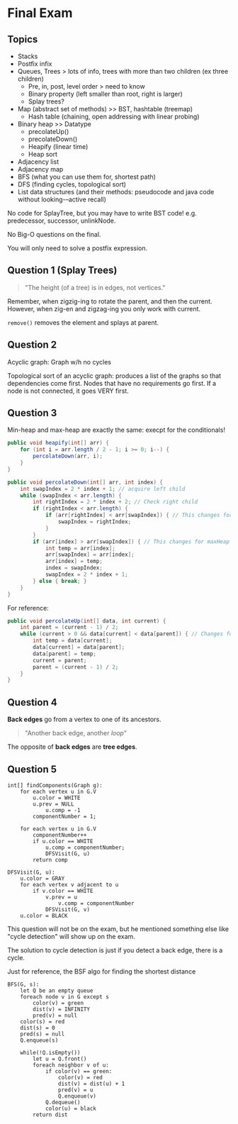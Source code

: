 # Final Exam

## Topics

* Stacks 
* Postfix infix
* Queues, Trees > lots of info, trees with more than two children (ex three children)
    * Pre, in, post, level order > need to know
    * Binary property (left smaller than root, right is larger)
    * Splay trees?
* Map (abstract set of methods) >> BST, hashtable (treemap)
    * Hash table (chaining, open addressing with linear probing)
* Binary heap >> Datatype 
    * precolateUp()
    * precolateDown()
    * Heapify (linear time)
    * Heap sort
* Adjacency list
* Adjacency map
* BFS (what you can use them for, shortest path)
* DFS (finding cycles, topological sort)
* List data structures (and their methods: pseudocode and java code without looking-–active recall)

No code for SplayTree, but you may have to write BST code! e.g. predecessor, successor, unlinkNode.

No Big-O questions on the final.

You will only need to solve a postfix expression.

## Question 1 (Splay Trees)

> "The height (of a tree) is in edges, not vertices."

Remember, when zigzig-ing to rotate the parent, and then the current. 
However, when zig-en and zigzag-ing you only work with current.

`remove()` removes the element and splays at parent.

## Question 2

Acyclic graph: Graph w/h no cycles

Topological sort of an acyclic graph: produces a list of the graphs so that dependencies come first.
Nodes that have no requirements go first.
If a node is not connected, it goes VERY first.

## Question 3

Min-heap and max-heap are exactly the same: execpt for the conditionals!

```java
public void heapify(int[] arr) {
    for (int i = arr.length / 2 - 1; i >= 0; i--) {
        percolateDown(arr, i);
    }
}

public void percolateDown(int[] arr, int index) {
    int swapIndex = 2 * index + 1; // acquire left child
    while (swapIndex < arr.length) {
        int rightIndex = 2 * index + 2; // Check right child
        if (rightIndex < arr.length) { 
            if (arr[rightIndex] < arr[swapIndex]) { // This changes for maxHeap
                swapIndex = rightIndex;
            }
        }
        if (arr[index] > arr[swapIndex]) { // This changes for maxHeap
            int temp = arr[index];
            arr[swapIndex] = arr[index];
            arr[index] = temp;
            index = swapIndex;
            swapIndex = 2 * index + 1;
        } else { break; }
    }
}
```

For reference:

```java
public void percolateUp(int[] data, int current) {
    int parent = (current - 1) / 2;
    while (current > 0 && data[current] < data[parent]) { // Changes for maxHeap
        int temp = data[current];
        data[current] = data[parent];
        data[parent] = temp;
        current = parent;
        parent = (current - 1) / 2;
    }
}
```

## Question 4

**Back edges** go from a vertex to one of its ancestors.

> "Another back edge, another *loop*"

The opposite of **back edges** are **tree edges**.

## Question 5

```
int[] findComponents(Graph g):
    for each vertex u in G.V
        u.color = WHITE
        u.prev = NULL
            u.comp = -1
        componentNumber = 1;
    
    for each vertex u in G.V
        componentNumber++
        if u.color == WHITE
            u.comp = componentNumber;
            DFSVisit(G, u)
        return comp

DFSVisit(G, u):
    u.color = GRAY
    for each vertex v adjacent to u
        if v.color == WHITE
            v.prev = u
                v.comp = componentNumber
            DFSVisit(G, v)
    u.color = BLACK
```

This question will not be on the exam, but he mentioned something else like "cycle detection" will show up on the exam.

The solution to cycle detection is just if you detect a back edge, there is a cycle.

Just for reference, the BSF algo for finding the shortest distance

```
BFS(G, s):
    let Q be an empty queue
    foreach node v in G except s
        color(v) = green
        dist(v) = INFINITY
        pred(v) = null
    color(s) = red
    dist(s) = 0
    pred(s) = null
    Q.enqueue(s)

    while(!Q.isEmpty())
        let u = Q.front()
        foreach neighbor v of u:
            if color(v) == green:
                color(v) = red
                dist(v) = dist(u) + 1
                pred(v) = u
                Q.enqueue(v)
            Q.dequeue()
            color(u) = black
        return dist
```